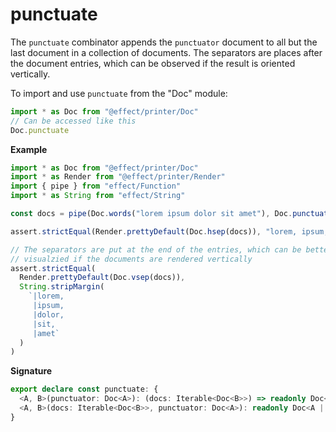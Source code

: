# punctuate

The `punctuate` combinator appends the `punctuator` document to all but the
last document in a collection of documents. The separators are places after
the document entries, which can be observed if the result is oriented
vertically.

To import and use `punctuate` from the "Doc" module:

```ts
import * as Doc from "@effect/printer/Doc"
// Can be accessed like this
Doc.punctuate
```

**Example**

```ts
import * as Doc from "@effect/printer/Doc"
import * as Render from "@effect/printer/Render"
import { pipe } from "effect/Function"
import * as String from "effect/String"

const docs = pipe(Doc.words("lorem ipsum dolor sit amet"), Doc.punctuate(Doc.comma))

assert.strictEqual(Render.prettyDefault(Doc.hsep(docs)), "lorem, ipsum, dolor, sit, amet")

// The separators are put at the end of the entries, which can be better
// visualzied if the documents are rendered vertically
assert.strictEqual(
  Render.prettyDefault(Doc.vsep(docs)),
  String.stripMargin(
    `|lorem,
     |ipsum,
     |dolor,
     |sit,
     |amet`
  )
)
```

**Signature**

```ts
export declare const punctuate: {
  <A, B>(punctuator: Doc<A>): (docs: Iterable<Doc<B>>) => readonly Doc<A | B>[]
  <A, B>(docs: Iterable<Doc<B>>, punctuator: Doc<A>): readonly Doc<A | B>[]
}
```
